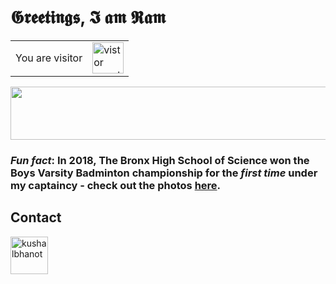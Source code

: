 # 𝕲𝖗𝖊𝖊𝖙𝖎𝖓𝖌𝖘, 𝕴 𝖆𝖒 𝕽𝖆𝖒


<table>
  <tr>
    <td>You are visitor</td>
    <td><img src="https://profile-counter.glitch.me/ramanshsharma2806/count.svg" alt="vistor count" height="50" /></td>
  </tr>
</table>


<p align="center"><img src="/tex/5fcdd8035347fc4ef9f42dacd4400072.svg?invert_in_darkmode&sanitize=true&sanitize=true" align=middle width=649.79729595pt height=84.9085314pt/></p>

### *Fun fact*: In 2018, The Bronx High School of Science won the Boys Varsity Badminton championship for the _first time_ under my captaincy - check out the photos [here](https://www.flickr.com/photos/30144140@N05/albums/72157674450437607).



## Contact


<p align="left">
  <a href="https://linkedin.com/in/ramanshsharma" target="_blank"><img align="center" src="https://cdn.jsdelivr.net/npm/simple-icons@3.0.1/icons/linkedin.svg" alt="kushalbhanot" height="60" width="60" /></a> &nbsp;&nbsp;
</p>
